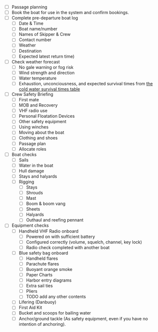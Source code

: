 * [ ] Passage planning
* [ ] Book the boat for use in the system and confirm bookings.
* [ ] Complete pre-departure boat log
    * [ ] Date & Time
    * [ ] Boat name/number
    * [ ] Names of Skipper & Crew
    * [ ] Contact number
    * [ ] Weather
    * [ ] Destination
    * [ ] Expected latest return time)
* [ ] Check weather forecast
    * [ ] No gale warning or fog risk
    * [ ] Wind strength and direction
    * [ ] Water temperature
    * [ ] Exhaustion, unconciousness, and expected survival times from [the
      cold water survival times
      table](kdy-safety.md#cold-water-survival-times)
* [ ] Crew Safety Briefing
    * [ ] First mate
    * [ ] MOB and Recovery
    * [ ] VHF radio use
    * [ ] Personal Floatation Devices
    * [ ] Other safety equipment
    * [ ] Using winches
    * [ ] Moving about the boat
    * [ ] Clothing and shoes
    * [ ] Passage plan
    * [ ] Allocate roles
* [ ] Boat checks
    * [ ] Sails
    * [ ] Water in the boat
    * [ ] Hull damage
    * [ ] Stays and halyards
    * [ ] Rigging
        * [ ] Stays
        * [ ] Shrouds
        * [ ] Mast
        * [ ] Boom & boom vang
        * [ ] Sheets
        * [ ] Halyards
        * [ ] Outhaul and reefing pennant
* [ ] Equipment checks
    * [ ] Handheld VHF Radio onboard
        * [ ] Powered on with sufficient battery
        * [ ] Configured correctly (volume, squelch, channel, key lock)
        * [ ] Radio check completed with another boat
    * [ ] Blue safety bag onboard
        * [ ] Handheld flares
        * [ ] Parachute flares
        * [ ] Buoyant orange smoke
        * [ ] Paper Charts
        * [ ] Harbor entry diagrams
        * [ ] Extra sail ties
        * [ ] Pliers
        * [ ] TODO add any other contents
    * [ ] Lifering (Danbuoy)
    * [ ] First Aid Kit
    * [ ] Bucket and scoops for bailing water
    * [ ] Anchor/ground tackle (As safety equipment, even if you have no intention
  of anchoring).
